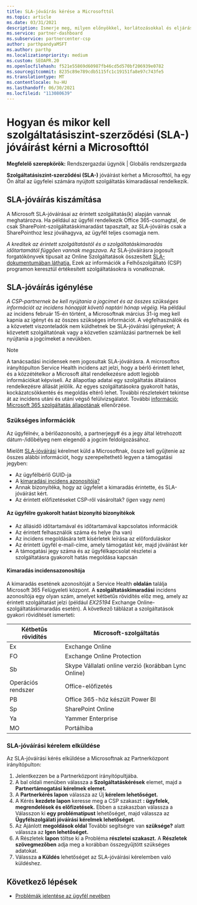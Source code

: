 ```yaml
---
title: SLA-jóváírás kérése a Microsofttól
ms.topic: article
ms.date: 03/31/2021
description: Ismerje meg, milyen előnyökkel, korlátozásokkal és eljárásokkal kérhet szolgáltatói szerződési (SLA-) jóváírást a Microsofttól, ha az ügyfelek szolgáltatáskimaradást tapasztalnak.
ms.service: partner-dashboard
ms.subservice: partnercenter-csp
author: parthpandyaMSFT
ms.author: parthp
ms.localizationpriority: medium
ms.custom: SEOAPR.20
ms.openlocfilehash: f521e55869d60987fb46cd5d570bf206939e0782
ms.sourcegitcommit: 8235c89e789cdb5115fc1c19151fa8e97c743fe5
ms.translationtype: MT
ms.contentlocale: hu-HU
ms.lasthandoff: 06/30/2021
ms.locfileid: "113080639"
---
```

# <a name="how-and-when-to-request-a-service-level-agreement-sla-credit-from-microsoft"></a>Hogyan és mikor kell szolgáltatásiszint-szerződési (SLA-) jóváírást kérni a Microsofttól

**Megfelelő szerepkörök:** Rendszergazdai ügynök | Globális rendszergazda

**Szolgáltatásiszint-szerződési (SLA-)** jóváírást kérhet a Microsofttól, ha egy Ön által az ügyfelei számára nyújtott szolgáltatás kimaradással rendelkezik.

## <a name="sla-credit-calculation"></a>SLA-jóváírás kiszámítása

A Microsoft SLA-jóváírásai az érintett szolgáltatás(k) alapján vannak meghatározva. Ha például az ügyfél rendelkezik Office 365-csomagtal, de csak SharePoint-szolgáltatáskimaradást tapasztalt, az SLA-jóváírás csak a SharePointhoz lesz jóváhagyva, az ügyfél teljes csomagja nem.

*A kreditek az érintett szolgáltatástól és a szolgáltatáskimaradás időtartamától függően vannak megszava.* Az SLA-jóváírásra jogosult forgatókönyvek típusait az Online Szolgáltatások összesített [SLA-dokumentumában láthatja.](http://www.microsoftvolumelicensing.com/DocumentSearch.aspx?Mode=3&DocumentTypeId=37) Ezek az információk a Felhőszolgáltató (CSP) programon keresztül értékesített szolgáltatásokra is vonatkoznak.


## <a name="request-an-sla-credit"></a>SLA-jóváírás igénylése

*A CSP-partnernek be kell nyújtania a jogcímet és az összes szükséges információt az incidens hónapját követő naptári hónap végéig.* Ha például az incidens február 15-én történt, a Microsoftnak március 31-ig meg kell kapnia az igényt és az összes szükséges információt. A végfelhasználók és a közvetett viszonteladók nem küldhetnek be SLA-jóváírási igényeket; A közvetett szolgáltatónak vagy a közvetlen számlázási partnernek be kell nyújtania a jogcímeket a nevükben.

> [!NOTE]
> A tanácsadási incidensek nem jogosultak SLA-jóváírásra. A microsoftos irányítópulton Service Health incidens azt jelzi, hogy a bérlő érintett lehet, és a közzétételkor a Microsoft által rendelkezésre adott legjobb információkat képviseli.  Az állapotlap adatai egy szolgáltatás általános rendelkezésre állását jelölik. Az egyes szolgáltatásokra gyakorolt hatás, kockázatcsökkentés és megoldás eltérő lehet. További részletekért tekintse át az incidens utáni és utáni végső felülvizsgálatot. További [információ: Microsoft 365 szolgáltatás állapotának](/microsoft-365/enterprise/view-service-health#incidents-and-advisories) ellenőrzése.

### <a name="required-information"></a>Szükséges információk

Az ügyfélnév, a bérlőazonosító, a partnerjegy# és a jegy által létrehozott dátum-/időbélyeg nem elegendő a jogcím feldolgozásához.

Mielőtt [SLA-jóváírási](#submit-sla-credit-request) kérelmet küld a  Microsoftnak, össze kell gyűjtenie az összes alábbi információt, hogy szerepeltethető legyen a támogatási jegyben:

- Az ügyfélbérlő GUID-ja
- A [kimaradási incidens azonosítója?](#outage-incident-identifier)
- Annak bizonyítéka, hogy az ügyfelet a kimaradás érintette, és SLA-jóváírást kért.
- Az érintett előfizetéseket CSP-ről vásároltak? (*igen* vagy *nem*)

#### <a name="evidence-that-proves-customer-impact"></a>Az ügyfélre gyakorolt hatást bizonyító bizonyítékok

- Az állásidő időtartamával és időtartamával kapcsolatos információk
- Az érintett felhasználók száma és helye (ha van)
- Az incidens megoldására tett kísérletek leírása az előforduláskor
- Az érintett ügyfél e-mail-címe, amely támogatást kér, majd jóváírást kér
- A támogatási jegy száma és az ügyfélkapcsolat részletei a szolgáltatásra gyakorolt hatás megoldása kapcsán


#### <a name="outage-incident-identifier"></a>Kimaradás incidensazonosítója

A kimaradás esetének azonosítóját a Service Health **oldalán** találja Microsoft 365 Felügyeleti központ. A **szolgáltatáskimaradási** incidens azonosítója egy olyan szám, amelyet kétbetűs rövidítés előz meg, amely az érintett szolgáltatást jelzi (például *EX25194* Exchange Online-szolgáltatáskimaradás esetén). A következő táblázat a szolgáltatások gyakori rövidítését ismerteti:

| Kétbetűs rövidítés | Microsoft-szolgáltatás |
| ----------------------- | ----------------- |
| Ex | Exchange Online |
| FO | Exchange Online Protection |
| Sb | Skype Vállalati online verzió (korábban Lync Online) |
| Operációs rendszer | Office-előfizetés |
| PB | Office 365-höz készült Power BI |
| Sp | SharePoint Online |
| Ya | Yammer Enterprise |
| MO | Portálhiba |

### <a name="submit-sla-credit-request"></a>SLA-jóváírási kérelem elküldése

Az SLA-jóváírási kérés elküldése a Microsoftnak az Partnerközpont irányítópulton:

1. Jelentkezzen be a Partnerközpont irányítópultjába.
2. A bal oldali menüben válassza a **Szolgáltatáskérések** elemet, majd a **Partnertámogatási kérelmek elemet.**
3. A **Partnerkérés lapon** válassza az Új **kérelem lehetőséget.**
4. A Kérés **kezdete lapon** keresse meg a CSP szakaszt **: ügyfelek, megrendelések és előfizetések.** Ebben a szakaszban válassza a Válasszon ki **egy problématípust** lehetőséget, majd válassza az **Ügyfélszolgálati jóváírási kérelmek lehetőséget.**
5. Az Ajánlott **megoldások oldal** További segítségre van **szüksége?** alatt válassza az **Igen lehetőséget.**
6. A Részletek **lapon** töltse ki a Probléma **részletei szakaszt.** A **Részletek szövegmezőben** adja meg [](#required-information) a korábban összegyűjtött szükséges adatokat.
7. Válassza **a Küldés** lehetőséget az SLA-jóváírási kérelemben való küldéshez.

## <a name="next-steps"></a>Következő lépések

- [Problémák jelentése az ügyfél nevében](report-problems-on-behalf-of-a-customer.md)
